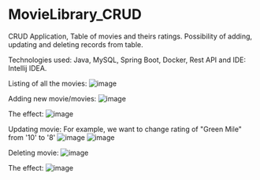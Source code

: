 # MovieLibrary_CRUD
CRUD Application, Table of movies and theirs ratings. Possibility of adding, updating and deleting records from table. 

Technologies used: Java, MySQL, Spring Boot, Docker, Rest API and IDE: Intellij IDEA.


Listing of all the movies:
![image](https://github.com/szykor18/MovieLibrary_CRUD/assets/115345580/fec64317-2a1b-4fe0-a897-401357ddaf18)


Adding new movie/movies:
![image](https://github.com/szykor18/MovieLibrary_CRUD/assets/115345580/b0b4f190-1a34-453d-889b-8e18bac25893)

The effect:
![image](https://github.com/szykor18/MovieLibrary_CRUD/assets/115345580/08246ca8-58d5-47a6-9cbe-679665b56bc5)


Updating movie:
For example, we want to change rating of "Green Mile" from '10' to '8'
![image](https://github.com/szykor18/MovieLibrary_CRUD/assets/115345580/0ceb53c6-63c4-4dc8-a1a1-9e30fdc6180b)
![image](https://github.com/szykor18/MovieLibrary_CRUD/assets/115345580/120a4fc6-a000-4ab5-a7f9-eec1319bfcfc)


Deleting movie:
![image](https://github.com/szykor18/MovieLibrary_CRUD/assets/115345580/f5a4f76d-55dc-4d24-861e-4bbd30963ca2)

The effect:
![image](https://github.com/szykor18/MovieLibrary_CRUD/assets/115345580/0bad58e5-d6fc-4fa8-a57b-937bc3cdd77c)


